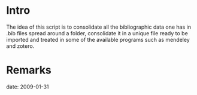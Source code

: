 # Intro

The idea of this script is to consolidate all the bibliographic data one has in .bib files spread around a folder, consolidate it in a unique file ready to be imported and treated in some of the available programs such as mendeley and zotero.



# Remarks

date: 2009-01-31
